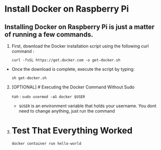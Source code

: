 # Install Docker on Raspberry Pi
## Installing Docker on Raspberry Pi is just a matter of running a few commands.
1. First, download the Docker installation script using the following curl command :
    ```
    curl -fsSL https://get.docker.com -o get-docker.sh

    ```

  - Once the download is complete, execute the script by typing:

    ```
    sh get-docker.sh
    ```
2. [OPTIONAL] # Executing the Docker Command Without Sudo 

    run : ``` sudo usermod -aG docker $USER ```
    - ``` $USER ``` is an environment variable that holds your username. You dont need to change anything, just run the command
3. # Test That Everything Worked
    ``` docker container run hello-world ```
